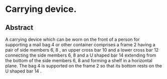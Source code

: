 # Carrying device.

## Abstract
A carrying device which can be worn on the front of a person for supporting a mail bag 4 or other container comprises a frame 2 having a pair of side members 6, 8 , an upper cross bar 10 and a lower cross bar 12 connecting the side members 6, 8 and a U shaped bar 14 extending from the bottom of the side members 6, 8 and forming a shelf in a horizontal plane. The bag 4 is supported on the frame 2 so that its bottom rests on the U shaped bar 14 .